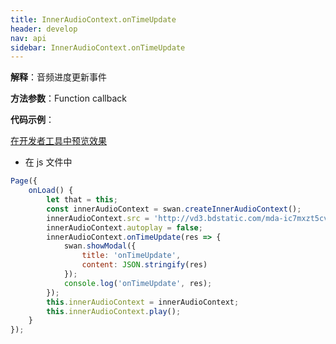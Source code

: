 ```yaml
---
title: InnerAudioContext.onTimeUpdate
header: develop
nav: api
sidebar: InnerAudioContext.onTimeUpdate
---
```




**解释**：音频进度更新事件

**方法参数**：Function callback

**代码示例**：

<a href="swanide://fragment/9d7b411b963e7b7a4435f52ec9dc1b4e1574012908825" title="在开发者工具中预览效果" target="_self">在开发者工具中预览效果</a>

* 在 js 文件中

```javascript
Page({
    onLoad() {
        let that = this;
        const innerAudioContext = swan.createInnerAudioContext();
        innerAudioContext.src = 'http://vd3.bdstatic.com/mda-ic7mxzt5cvz6f4y5/mda-ic7mxzt5cvz6f4y5.mp3';
        innerAudioContext.autoplay = false;
        innerAudioContext.onTimeUpdate(res => {
            swan.showModal({
                title: 'onTimeUpdate',
                content: JSON.stringify(res)
            });
            console.log('onTimeUpdate', res);
        });
        this.innerAudioContext = innerAudioContext;
        this.innerAudioContext.play();
    }
});
```